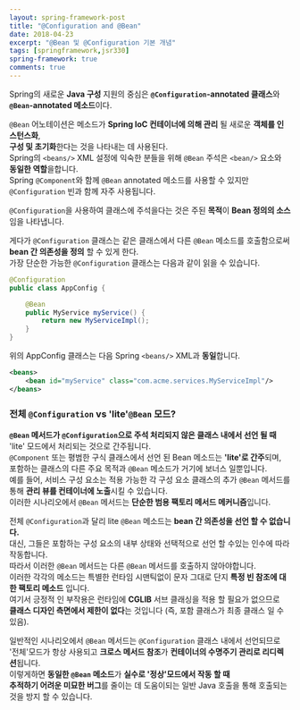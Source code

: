 ```yaml
---
layout: spring-framework-post
title: "@Configuration and @Bean"
date: 2018-04-23
excerpt: "@Bean 및 @Configuration 기본 개념"
tags: [springframework,jsr330]
spring-framework: true
comments: true
---
```


Spring의 새로운 **Java 구성** 지원의 중심은 **`@Configuration`-annotated 클래스**와 **`@Bean`-annotated 메소드**이다.  

`@Bean` 어노테이션은 메소드가 **Spring IoC 컨테이너에 의해 관리** 될 새로운 **객체를 인스턴스화**,  
**구성 및 초기화**한다는 것을 나타내는 데 사용된다.  
Spring의 `<beans/>` XML 설정에 익숙한 분들을 위해 `@Bean` 주석은 `<bean/>` 요소와 **동일한 역할**을합니다.  
Spring `@Component`와 함께 `@Bean` annotated 메소드를 사용할 수 있지만 `@Configuration` 빈과 함께 자주 사용됩니다.  

`@Configuration`을 사용하여 클래스에 주석을다는 것은 주된 **목적**이 **Bean 정의의 소스**임을 나타냅니다.  

게다가 `@Configuration` 클래스는 같은 클래스에서 다른 `@Bean` 메소드를 호출함으로써 **bean 간 의존성을 정의** 할 수 있게 한다.   
가장 단순한 가능한 `@Configuration` 클래스는 다음과 같이 읽을 수 있습니다.  
~~~java
@Configuration
public class AppConfig {

    @Bean
    public MyService myService() {
        return new MyServiceImpl();
    }
}
~~~
위의 AppConfig 클래스는 다음 Spring `<beans/>` XML과 **동일**합니다.
~~~xml
<beans>
    <bean id="myService" class="com.acme.services.MyServiceImpl"/>
</beans>
~~~

### 전체 `@Configuration` vs 'lite'`@Bean` 모드?

**`@Bean` 메서드가 `@Configuration`으로 주석 처리되지 않은 클래스 내에서 선언 될 때** 'lite' 모드에서 처리되는 것으로 간주됩니다.  
`@Component` 또는 평범한 구식 클래스에서 선언 된 Bean 메소드는 **'lite'로 간주**되며,  
포함하는 클래스의 다른 주요 목적과 `@Bean` 메소드가 거기에 보너스 일뿐입니다.  
예를 들어, 서비스 구성 요소는 적용 가능한 각 구성 요소 클래스의 추가 `@Bean` 메서드를 통해 **관리 뷰를 컨테이너에 노출**시킬 수 있습니다.  
이러한 시나리오에서 `@Bean` 메서드는 **단순한 범용 팩토리 메서드 메커니즘**입니다.


전체 `@Configuration`과 달리 lite `@Bean` 메소드는 **bean 간 의존성을 선언 할 수 없습니다.**  
대신, 그들은 포함하는 구성 요소의 내부 상태와 선택적으로 선언 할 수있는 인수에 따라 작동합니다.  
따라서 이러한 `@Bean` 메서드는 다른 `@Bean` 메서드를 호출하지 않아야합니다.  
이러한 각각의 메소드는 특별한 런타임 시맨틱없이 문자 그대로 단지 **특정 빈 참조에 대한 팩토리 메소드** 입니다.  
여기서 긍정적 인 부작용은 런타임에 **CGLIB** 서브 클래싱을 적용 할 필요가 없으므로  
**클래스 디자인 측면에서 제한이 없다**는 것입니다 (즉, 포함 클래스가 최종 클래스 일 수 있음).  

일반적인 시나리오에서 `@Bean` 메서드는 `@Configuration` 클래스 내에서 선언되므로  
'전체'모드가 항상 사용되고 **크로스 메서드 참조**가 **컨테이너의 수명주기 관리로 리디렉션**됩니다.  
이렇게하면 **동일한 `@Bean` 메소드**가 **실수로 '정상'모드에서 작동 할 때  
추적하기 어려운 미묘한 버그**를 줄이는 데 도움이되는 일반 Java 호출을 통해 호출되는 것을 방지 할 수 있습니다.  
